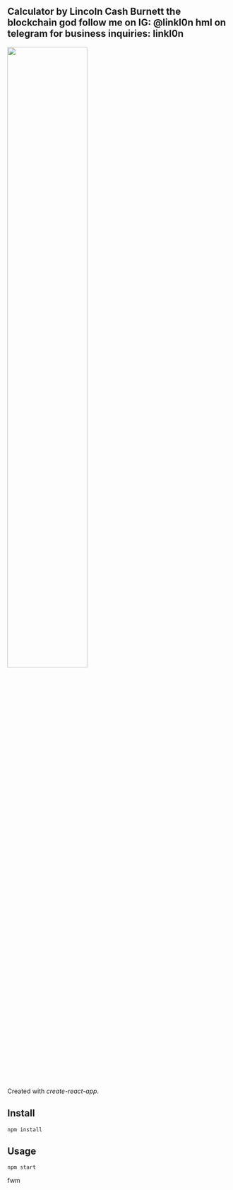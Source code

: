 Calculator by Lincoln Cash Burnett the blockchain god
follow me on IG: @linkl0n 
hml on telegram for business inquiries: linkl0n
---
<img src="Logotype primary.png" width="60%" height="60%" />

Created with *create-react-app*.

Install
---

`npm install`



Usage
---

`npm start`


fwm 
